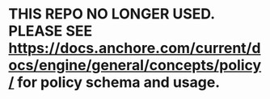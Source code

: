 # THIS REPO NO LONGER USED. PLEASE SEE https://docs.anchore.com/current/docs/engine/general/concepts/policy/ for policy schema and usage.
